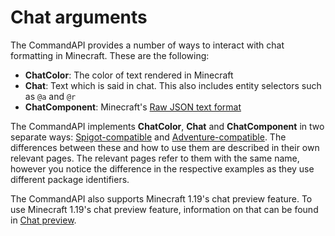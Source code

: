 # Chat arguments

The CommandAPI provides a number of ways to interact with chat formatting in Minecraft. These are the following:

- **ChatColor**: The color of text rendered in Minecraft
- **Chat**: Text which is said in chat. This also includes entity selectors such as `@a` and `@r`
- **ChatComponent**: Minecraft's [Raw JSON text format](https://minecraft.gamepedia.com/Raw_JSON_text_format)

The CommandAPI implements **ChatColor**, **Chat** and **ChatComponent** in two separate ways: [Spigot-compatible](./argument_chat_spigot.md) and [Adventure-compatible](./argument_chat_adventure.md). The differences between these and how to use them are described in their own relevant pages.
The relevant pages refer to them with the same name, however you notice the difference in the respective examples as they use different package identifiers.

The CommandAPI also supports Minecraft 1.19's chat preview feature. To use Minecraft 1.19's chat preview feature, information on that can be found in [Chat preview](./chatpreview.md).
